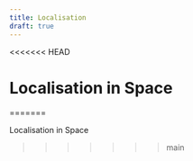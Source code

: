 ```yaml
---
title: Localisation
draft: true
---
```

<<<<<<< HEAD
# Localisation in Space
=======

Localisation in Space
>>>>>>> main
